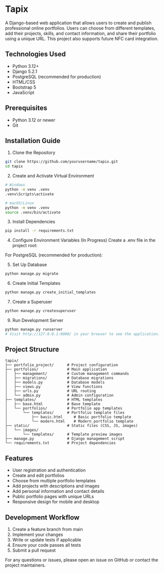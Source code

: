 # Tapix

A Django-based web application that allows users to create and publish professional online portfolios. Users can choose from different templates, add their projects, skills, and contact information, and share their portfolio using a unique URL. This project also supports future NFC card integration.

## Technologies Used
- Python 3.12+
- Django 5.2.1
- PostgreSQL (recommended for production)
- HTML/CSS
- Bootstrap 5
- JavaScript

## Prerequisites
- Python 3.12 or newer
- Git

## Installation Guide
1. Clone the Repository
```bash
git clone https://github.com/yourusername/tapix.git
cd tapix
```
2. Create and Activate Virtual Environment
```bash
# Windows
python -m venv .venv
.venv\Scripts\activate

# macOS/Linux
python -m venv .venv
source .venv/bin/activate
```
3. Install Dependencies
```bash
pip install -r requirements.txt
```
4. Configure Environment Variables (In Progress)
Create a .env file in the project root:

For PostgreSQL (recommended for production):

5. Set Up Database
```python
python manage.py migrate
```
6. Create Initial Templates
```python
python manage.py create_initial_templates
```
7. Create a Superuser
```python
python manage.py createsuperuser
```
9. Run Development Server
```python
python manage.py runserver
# Visit http://127.0.0.1:8000/ in your browser to see the application.
```

## Project Structure
```
tapix/
├── portfolio_project/      # Project configuration
├── portfolios/             # Main application
│   ├── management/         # Custom management commands
│   ├── migrations/         # Database migrations
│   ├── models.py           # Database models
│   ├── views.py            # View functions
│   ├── urls.py             # URL routing
│   └── admin.py            # Admin configuration
├── templates/              # HTML templates
│   ├── base.html           # Base template
│   └── portfolios/         # Portfolio app templates
│       └── templates/      # Portfolio template files
│           ├── basic.html     # Basic portfolio template
│           └── modern.html    # Modern portfolio template
├── static/                 # Static files (CSS, JS, images)
│   └── images/
│       └── templates/      # Template preview images
├── manage.py               # Django management script
└── requirements.txt        # Project dependencies
```

## Features
- User registration and authentication
- Create and edit portfolios
- Choose from multiple portfolio templates
- Add projects with descriptions and images
- Add personal information and contact details
- Public portfolio pages with unique URLs
- Responsive design for mobile and desktop

## Development Workflow
1. Create a feature branch from main
2. Implement your changes
3. Write or update tests if applicable
4. Ensure your code passes all tests
5. Submit a pull request

For any questions or issues, please open an issue on GitHub or contact the project maintainers.
